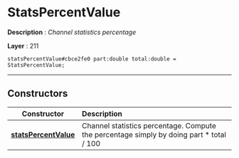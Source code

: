 # StatsPercentValue

**Description** : *Channel statistics percentage*

**Layer** : 211

```tl
statsPercentValue#cbce2fe0 part:double total:double = StatsPercentValue;
```

---

## Constructors

| Constructor | Description |
| :---: | :--- |
| [**statsPercentValue**](constructor/statsPercentValue) | Channel statistics percentage.  Compute the percentage simply by doing part * total / 100 |